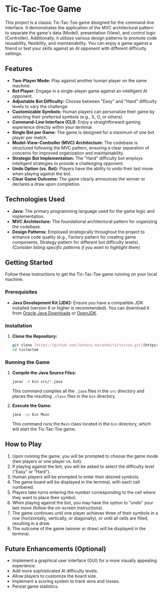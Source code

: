 # Tic-Tac-Toe Game

This project is a classic Tic-Tac-Toe game designed for the command-line interface. It demonstrates the application of the MVC architectural pattern to separate the game's data (Model), presentation (View), and control logic (Controller). Additionally, it utilizes various design patterns to promote code reusability, flexibility, and maintainability. You can enjoy a game against a friend or test your skills against an AI opponent with different difficulty settings.

## Features

* **Two-Player Mode:** Play against another human player on the same machine.
* **Bot Player:** Engage in a single-player game against an intelligent AI opponent.
* **Adjustable Bot Difficulty:** Choose between "Easy" and "Hard" difficulty levels to vary the challenge.
* **Customizable Symbols:** Human players can personalize their game by selecting their preferred symbols (e.g., X, O, or others).
* **Command-Line Interface (CLI):** Enjoy a straightforward gaming experience directly within your terminal.
* **Single Bot per Game:** The game is designed for a maximum of one bot player per match.
* **Model-View-Controller (MVC) Architecture:** The codebase is structured following the MVC pattern, ensuring a clear separation of concerns for improved organization and maintainability.
* **Strategic Bot Implementation:** The "Hard" difficulty bot employs intelligent strategies to provide a challenging opponent.
* **Undo Option (vs. Bot):** Players have the ability to undo their last move when playing against the bot.
* **Clear Game Outcome:** The game clearly announces the winner or declares a draw upon completion.

## Technologies Used

* **Java:** The primary programming language used for the game logic and implementation.
* **MVC Architecture:** The foundational architectural pattern for organizing the codebase.
* **Design Patterns:** Employed strategically throughout the project to enhance code quality (e.g., Factory pattern for creating game components, Strategy pattern for different bot difficulty levels). *(Consider listing specific patterns if you want to highlight them)*

## Getting Started

Follow these instructions to get the Tic-Tac-Toe game running on your local machine.

### Prerequisites

* **Java Development Kit (JDK):** Ensure you have a compatible JDK installed (version 8 or higher is recommended). You can download it from [Oracle Java Downloads](https://www.oracle.com/java/technologies/downloads/) or [OpenJDK](https://openjdk.java.net/).

### Installation

1.  **Clone the Repository:**
    ```bash
    git clone [https://github.com/Janhavi-Karande/tictactoe.git](https://github.com/Janhavi-Karande/tictactoe.git)
    cd tictactoe
    ```

### Running the Game

1.  **Compile the Java Source Files:**
    ```bash
    javac -d bin src/*.java
    ```
    This command compiles all the `.java` files in the `src` directory and places the resulting `.class` files in the `bin` directory.

2.  **Execute the Game:**
    ```bash
    java -cp bin Main
    ```
    This command runs the `Main` class located in the `bin` directory, which will start the Tic-Tac-Toe game.

## How to Play

1.  Upon running the game, you will be prompted to choose the game mode (two players or one player vs. bot).
2.  If playing against the bot, you will be asked to select the difficulty level ("Easy" or "Hard").
3.  Human players will be prompted to enter their desired symbols.
4.  The game board will be displayed in the terminal, with each cell numbered.
5.  Players take turns entering the number corresponding to the cell where they want to place their symbol.
6.  When playing against the bot, you may have the option to "undo" your last move (follow the on-screen instructions).
7.  The game continues until one player achieves three of their symbols in a row (horizontally, vertically, or diagonally), or until all cells are filled, resulting in a draw.
8.  The outcome of the game (winner or draw) will be displayed in the terminal.

## Future Enhancements (Optional)

* Implement a graphical user interface (GUI) for a more visually appealing experience.
* Add more sophisticated AI difficulty levels.
* Allow players to customize the board size.
* Implement a scoring system to track wins and losses.
* Persist game statistics.
